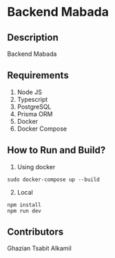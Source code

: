 # Backend Mabada

## Description

Backend Mabada

## Requirements

1. Node JS
2. Typescript
3. PostgreSQL
4. Prisma ORM
5. Docker
6. Docker Compose

## How to Run and Build?

1. Using docker

``` sudo docker-compose up --build ```

2. Local

``` npm install ```
<br>
``` npm run dev ```

## Contributors

Ghazian Tsabit Alkamil
